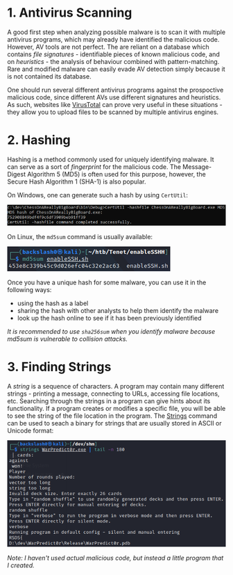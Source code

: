 # 1. Antivirus Scanning
A good first step when analyzing possible malware is to scan it with multiple antivirus programs, which may already have identified the malicious code. However, AV tools are not perfect. The are reliant on a database which contains *file signatures* - identifiable pieces of known malicious code, and on *heuristics* - the analysis of behaviour combined with pattern-matching. Rare and modified malware can easily evade AV detection simply because it is not contained its database.

One should run several different antivirus programs against the prospoctive malicious code, since different AVs use different signatures and heuristics. As such, websites like [VirusTotal](https://www.virustotal.com/) can prove very useful in these situations - they allow you to upload files to be scanned by multiple antivirus engines.

# 2. Hashing
Hashing is a method commonly used for uniquely identifying malware. It can serve as a sort of *fingerprint* for the malicious code. The Message-Digest Algorithm 5 (MD5) is often used for this purpose, however, the Secure Hash Algorithm 1 (SHA-1) is also popular.

On Windows, one can generate such a hash by using `CertUtil`:

![](Resources/Images/CertUtil-md5sum.png)

On Linux, the `md5sum` command is usually available:

![](Resources/Images/Linux-md5sum.png)

Once you have a unique hash for some malware, you can use it in the following ways:
- using the hash as a label
- sharing the hash with other analysts to help them identify the malware
- look up the hash online to see if it has been previously identified

*It is recommended to use `sha256sum` when you identify malware because md5sum is vulnerable to collision attacks.*

# 3. Finding Strings
A *string* is a sequence of characters. A program may contain many different strings - printing a message, connecting to URLs, accessing file locations, etc. Searching through the strings in a program can give hints about its functionality.  If a program creates or modifies a specific file, you will be able to see the string of the file location in the program. The [Strings](https://docs.microsoft.com/en-us/sysinternals/downloads/strings) command can be used to seach a binary for strings that are usually stored in ASCII or Unicode format:

![](Resources/Images/Strings.png)

*Note: I haven't used actual malicious code, but instead a little program that I created.*